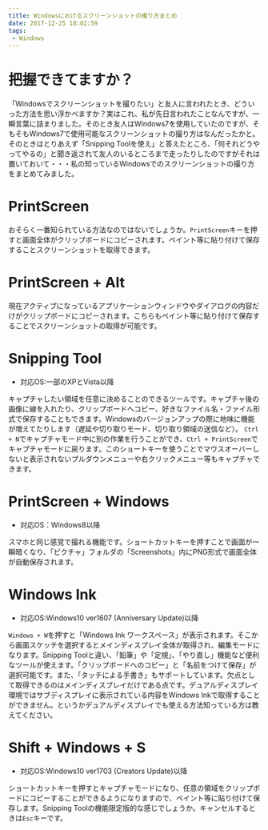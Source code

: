 ```yaml
---
title: Windowsにおけるスクリーンショットの撮り方まとめ
date: 2017-12-25 18:02:59
tags:
 - Windows
---
```


# 把握できてますか？
「Windowsでスクリーンショットを撮りたい」と友人に言われたとき、どういった方法を思い浮かべますか？実はこれ、私が先日言われたことなんですが、一瞬言葉に詰まりました。そのとき友人はWindows7を使用していたのですが、そもそもWindows7で使用可能なスクリーンショットの撮り方はなんだったかと。そのときはとりあえず「Snipping Toolを使え」と答えたところ、「何それどうやってやるの」と聞き返されて友人のいるところまで走ったりしたのですがそれは置いておいて・・・私の知っているWindowsでのスクリーンショットの撮り方をまとめてみました。

# PrintScreen
おそらく一番知られている方法なのではないでしょうか。`PrintScreen`キーを押すと画面全体がクリップボードにコピーされます。ペイント等に貼り付けて保存することスクリーンショットを取得できます。
# PrintScreen + Alt
現在アクティブになっているアプリケーションウィンドウやダイアログの内容だけがクリップボードにコピーされます。こちらもペイント等に貼り付けて保存することでスクリーンショットの取得が可能です。
# Snipping Tool
- 対応OS:一部のXPとVista以降

キャプチャしたい領域を任意に決めることのできるツールです。キャプチャ後の画像に線を入れたり、クリップボードへコピー、好きなファイル名・ファイル形式で保存することもできます。Windowsのバージョンアップの際に地味に機能が増えてたりします（遅延や切り取りモード、切り取り領域の送信など）。
`Ctrl + N`でキャプチャモード中に別の作業を行うことができ、`Ctrl + PrintScreen`でキャプチャモードに戻ります。このショートキーを使うことでマウスオーバーしないと表示されないプルダウンメニューや右クリックメニュー等もキャプチャできます。
# PrintScreen + Windows
- 対応OS：Windows8以降

スマホと同じ感覚で撮れる機能です。ショートカットキーを押すことで画面が一瞬暗くなり、「ピクチャ」フォルダの「Screenshots」内にPNG形式で画面全体が自動保存されます。
# Windows Ink
 - 対応OS:Windows10 ver1607 (Anniversary Update)以降

`Windows + W`を押すと「Windows Ink ワークスペース」が表示されます。そこから画面スケッチを選択するとメインディスプレイ全体が取得され、編集モードになります。Snipping Toolと違い、「鉛筆」や「定規」、「やり直し」機能など便利なツールが使えます。「クリップボードへのコピー」と「名前をつけて保存」が選択可能です。また、「タッチによる手書き」もサポートしています。欠点として取得できるのはメインディスプレイだけである点です。デュアルディスプレイ環境ではサブディスプレイに表示されている内容をWindows Inkで取得することができません。というかデュアルディスプレイでも使える方法知っている方は教えてください。
# Shift + Windows + S
 - 対応OS:Windows10 ver1703 (Creators Update)以降

ショートカットキーを押すとキャプチャモードになり、任意の領域をクリップボードにコピーすることができるようになりますので、ペイント等に貼り付けて保存します。Snipping Toolの機能限定版的な感じでしょうか。キャンセルするときは`Esc`キーです。
